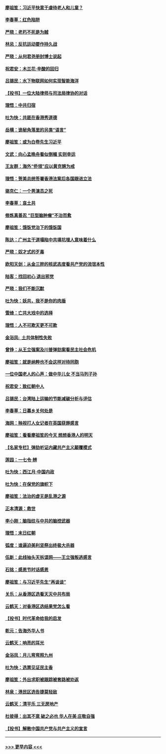 #### [廖祖笙：习近平快意于虐待老人和儿童？](../pages/nsc993/n11715313.md?t=12120955) 
#### [李春草：红色陷阱](../pages/nsc993/n11715029.md?t=12120955) 
#### [严晓：老朽不死是为贼](../pages/nsc993/n11712910.md?t=12120955) 
#### [林忌：反抗运动要作持久战](../pages/nsc993/n11712623.md?t=12120955) 
#### [严晓：从何君尧册封博士说起](../pages/nsc993/n11712465.md?t=12120955) 
#### [祝君安：木兰花·辛酸的回归](../pages/nsc993/n11712381.md?t=12120955) 
#### [吕锡民：水下物联网如何实现智能海洋](../pages/nsc993/n11711158.md?t=12120955) 
#### [【投书】一位大陆律师与司法局律协的对话](../pages/nsc993/n11709675.md?t=12120955) 
#### [理悟：中共归宿](../pages/nsc993/n11710059.md?t=12120955) 
#### [吐为快：共匪在香港秀道德](../pages/nsc993/n11709979.md?t=12120955) 
#### [岳横：诡秘角落里的另类“语言”](../pages/nsc993/n11709792.md?t=12120955) 
#### [廖祖笙：或为白卷先生习近平](../pages/nsc993/n11708330.md?t=12120955) 
#### [文武：向心孟晚舟看似倒楣 实则幸运](../pages/nsc993/n11708236.md?t=12120955) 
#### [王友群：海外“侨领”应以黄克锵为戒](../pages/nsc993/n11706176.md?t=12120955) 
#### [理悟：贺美总统签署香港法案后各国跟进立法](../pages/nsc993/n11706853.md?t=12120955) 
#### [骆克仁：一个男演员之死](../pages/nsc993/n11706677.md?t=12120955) 
#### [李春草：哀土共](../pages/nsc993/n11706255.md?t=12120955) 
#### [修炼真善忍 “巨型脑肿瘤”不治而愈](../pages/nsc993/n11705340.md?t=12120955) 
#### [廖祖笙：饿饭党治下的饿饭国](../pages/nsc993/n11705085.md?t=12120955) 
#### [陈达：广州主干道塌陷中共填坑埋人意味着什么](../pages/nsc993/n11705046.md?t=12120955) 
#### [严晓：奴才式的歹毒](../pages/nsc993/n11704826.md?t=12120955) 
#### [欧阳天剑：从金三胖的核武态度看共产党的流氓本性](../pages/nsc993/n11702238.md?t=12120955) 
#### [陆客：找回初心 退出邪党](../pages/nsc993/n11702213.md?t=12120955) 
#### [严晓：我们不能沉默](../pages/nsc993/n11702110.md?t=12120955) 
#### [吐为快：妖共，我不是你的肉盾](../pages/nsc993/n11701366.md?t=12120955) 
#### [雪绮：亡共大戏中的选择](../pages/nsc993/n11699922.md?t=12120955) 
#### [理悟：人不可欺天更不可欺](../pages/nsc993/n11699657.md?t=12120955) 
#### [金浴凤:  土共体制性失败](../pages/nsc993/n11699361.md?t=12120955) 
#### [曾铮：从王立强案及川普弹劾案看民主社会危机](../pages/nsc993/n11699318.md?t=12120955) 
#### [廖祖笙：就是纳粹也不会这样对待同胞](../pages/nsc993/n11697658.md?t=12120955) 
#### [一位中国老人的心声：做中华儿女 不当马列子孙](../pages/nsc993/n11697525.md?t=12120955) 
#### [祝君安：致红朝中人](../pages/nsc993/n11697518.md?t=12120955) 
#### [吕锡民：台湾陆上运输的节能减碳分析与评估](../pages/nsc993/n11694983.md?t=12120955) 
#### [李春草：日暮乡关何处是](../pages/nsc993/n11694805.md?t=12120955) 
#### [海网：殃视打人女记者在英国获罪感言](../pages/nsc993/n11693832.md?t=12120955) 
#### [廖祖笙：看看廖祖笙的今天 想想香港人的明天](../pages/nsc993/n11693707.md?t=12120955) 
#### [【名家专栏】弹劾听证内藏共产主义颠覆模式](../pages/nsc993/n11693563.md?t=12120955) 
#### [莲园：一七令‧辨](../pages/nsc993/n11692558.md?t=12120955) 
#### [吐为快：西江月·中国内政](../pages/nsc993/n11692071.md?t=12120955) 
#### [吐为快：在保党的旗帜下](../pages/nsc993/n11691188.md?t=12120955) 
#### [廖祖笙：法治的虚无是乱港之源](../pages/nsc993/n11690605.md?t=12120955) 
#### [正本清源：救世](../pages/nsc993/n11689134.md?t=12120955) 
#### [李小刚：脑指纹与中共的脑控武器](../pages/nsc993/n11688900.md?t=12120955) 
#### [理悟：末日红朝](../pages/nsc993/n11688829.md?t=12120955) 
#### [弧度：谁逼迫美利坚祭出终极大杀器](../pages/nsc993/n11688735.md?t=12120955) 
#### [伍新：此线抽头天拆谍网——王立强叛逃感言](../pages/nsc993/n11687981.md?t=12120955) 
#### [石铭：感恩节时话感恩](../pages/nsc993/n11687568.md?t=12120955) 
#### [廖祖笙：与习近平先生“再谈谈”](../pages/nsc993/n11687005.md?t=12120955) 
#### [关乐：从香港区选看天灭中共布局](../pages/nsc993/n11686647.md?t=12120955) 
#### [云鹤天：对香港区选结果党怎么看](../pages/nsc993/n11686216.md?t=12120955) 
#### [【投书】时代革命给我的启发](../pages/nsc993/n11684287.md?t=12120955) 
#### [乾元：告海外华人书](../pages/nsc993/n11684044.md?t=12120955) 
#### [云鹤天：响亮的耳光](../pages/nsc993/n11684254.md?t=12120955) 
#### [金浴凤：月儿弯弯照九州](../pages/nsc993/n11684231.md?t=12120955) 
#### [吐为快：选票见证民主香](../pages/nsc993/n11684206.md?t=12120955) 
#### [廖祖笙：外出求职被跟踪被套路被劝返](../pages/nsc993/n11683874.md?t=12120955) 
#### [林泉：港民区选告捷莫轻敌](../pages/nsc993/n11683930.md?t=12120955) 
#### [云鹤天：清平乐 三无房地产](../pages/nsc993/n11681521.md?t=12120955) 
#### [杜彼得：出其不意 破之必也 华人在美 庄敬自强](../pages/nsc993/n11679554.md?t=12120955) 
#### [【投书】解散中国共产党与共产主义的宣言](../pages/nsc993/n11679177.md?t=12120955) 

----
#### [ >>> 更早内容 <<< ](../indexes/nsc993-earlier.md)
